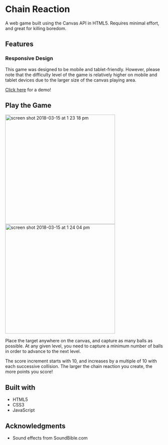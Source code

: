 # Chain Reaction

<p>A web game built using the Canvas API in HTML5. Requires minimal effort, and great for killing boredom.</p>

## Features
### Responsive Design
<p>This game was designed to be mobile and tablet-friendly. However, please note that the difficulty level of the game is relatively higher on mobile and tablet devices due to the larger size of the canvas playing area.</p>

[Click here](https://aletheatoh.github.io/chain-reaction/) for a demo!

## Play the Game

<span><img width="350" alt="screen shot 2018-03-15 at 1 23 18 pm" src="https://user-images.githubusercontent.com/22549537/37445688-48b6019e-2854-11e8-8fcf-72e021b2c6a6.png"></span>
<span><img width="350" alt="screen shot 2018-03-15 at 1 24 04 pm" src="https://user-images.githubusercontent.com/22549537/37445721-7809352e-2854-11e8-97c9-c8463af80c2d.png"></span>

Place the target anywhere on the canvas, and capture as many balls as possible. At any given level, you need to capture a minimum number of balls in order to advance to the next level.

The score increment starts with 10, and increases by a multiple of 10 with each successive collision. The larger the chain reaction you create, the more points you score!

## Built with
- HTML5
- CSS3
- JavaScript

## Acknowledgments
- Sound effects from SoundBible.com
